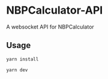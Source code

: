 # NBPCalculator-API

A websocket API for NBPCalculator

## Usage

```bash
yarn install
```

```bash
yarn dev
```
